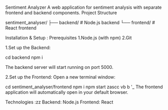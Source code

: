 Sentiment Analyzer
A web application for sentiment analysis with separate frontend and backend components.
Project Structure

sentiment_analyser/
├── backend/      # Node.js backend
└── frontend/     # React frontend

Installation & Setup : 
Prerequisites
    1.Node.js (with npm)
    2.Git

1.Set up the Backend:

   cd backend
    npm i
    
The backend server will start running on port 5000.

2.Set up the Frontend:
Open a new terminal window:

cd sentiment_analyser/frontend
npm i
npm start
     zascc           vb b                                                            '_
The frontend application will automatically open in your default browser.

Technologies :zz
Backend: Node.js
Frontend: React
